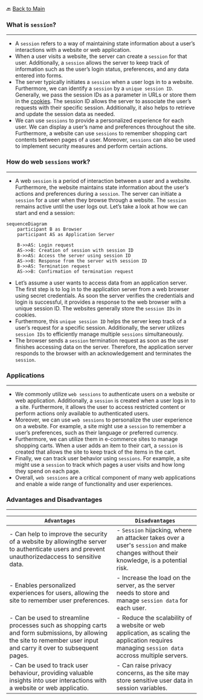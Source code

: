 
🔙 [Back to Main](README.md)

### What is `session`?
----
- A `session` refers to a way of maintaining state information about a user’s interactions with a website or web application. </br>
- When a user visits a website, the server can create a `session` for that user. Additionally, a `session` allows the server to keep track of information such as the user’s login status, preferences, and any data entered into forms. </br>
- The server typically initiates a `session` when a user logs in to a website. Furthermore, we can identify a `session` by a `unique session ID`. Generally, we pass the session IDs as a parameter in URLs or store them in the [cookies](cookie.md). The session ID allows the server to associate the user’s requests with their specific session. Additionally, it also helps to retrieve and update the session data as needed.</br>
- We can use `sessions` to provide a personalized experience for each user. We can display a user’s name and preferences throughout the site. Furthermore, a website can use `sessions` to remember shopping cart contents between pages of a user. Moreover, `sessions` can also be used to implement security measures and perform certain actions. </br>

### How do web `sessions` work?
----
- A web `session` is a period of interaction between a user and a website. Furthermore, the website maintains state information about the user’s actions and preferences during a `session`. The server can initiate a `session` for a user when they browse through a website. The `session` remains active until the user logs out. Let’s take a look at how we can start and end a session:

```mermaid
sequenceDiagram
    participant B as Browser
    participant AS as Application Server

    B->>AS: Login request
    AS->>B: Creation of session with session ID
    B->>AS: Access the server using session ID
    AS->>B: Response from the server with session ID
    B->>AS: Termination request
    AS->>B: Confirmation of termination request
```
- Let’s assume a user wants to access data from an application server. The first step is to log in to the application server from a web browser using secret credentials. As soon the server verifies the credentials and login is successful, it provides a response to the web browser with a unique session ID. The websites generally store the `session IDs` in cookies. </br>
- Furthermore, this `unique session ID` helps the server keep track of a user’s request for a specific session. Additionally, the server utilizes `session IDs` to efficiently manage multiple `sessions` simultaneously. </br>
- The browser sends a `session` termination request as soon as the user finishes accessing data on the server. Therefore, the application server responds to the browser with an acknowledgement and terminates the `session`. </br>

### Applications
----
- We commonly utilize `web sessions` to authenticate users on a website or web application. Additionally, a `session` is created when a user logs in to a site. Furthermore, it allows the user to access restricted content or perform actions only available to authenticated users. </br>
- Moreover, we can use `web sessions` to personalize the user experience on a website. For example, a site might use a `session` to remember a user’s preferences, such as their language or preferred currency. </br>
- Furthermore, we can utilize them in e-commerce sites to manage shopping carts. When a user adds an item to their cart, a `session` is created that allows the site to keep track of the items in the cart. </br>
- Finally, we can track user behavior using `sessions`. For example, a site might use a `session` to track which pages a user visits and how long they spend on each page. </br>
- Overall, `web sessions` are a critical component of many web applications and enable a wide range of functionality and user experiences. </br>

### Advantages and Disadvantages
----
|`Advantages`                                                                                                                                                            | `Disadvantages`                                                                                                                                 |
|-----------------------------------------------------------------------------------------------------------------------------------------------------------------------|-----------------------------------------------------------------------------------------------------------------------------------------------|
| - Can help to improve the security of a website by allowingthe server to authenticate users and prevent unauthorizedaccess to sensitive data. | - `Session`  hijacking, where an attacker takes over a user's `session`  and make changes without their knowledge, is a potential risk.
| - Enables personalized experiences for users, allowing the site to remember user preferences. | - Increase the load on the server, as the server needs to store and manage `session data` for each user.                                        |
| - Can be used to streamline processes such as shopping carts and form submissions, by allowing the site to remember user input and carry it over to subsequent pages. | - Reduce the scalability of a website or web application, as scaling the application requires managing `session data` accross multiple servers. 
| - Can be used to track user behaviour, providing valuable insights into user interactions with a website or web applicatio. | - Can raise privacy concerns, as the site may store sensitive user data in session variables. |